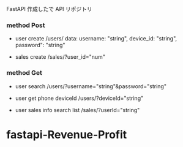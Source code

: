 FastAPI 作成したで API リポジトリ

### method Post

- user create
  /users/
  data:
  username: "string",
  device_id: "string",
  password": "string"

- sales create
  /sales/?user_id="num"

### method Get

- user search
  /users/?username="string"&password="string"

- user get phone deviceId
  /users/?deviceId="string"

- user sales info search <return> list
  /sales/?userId="string"

# fastapi-Revenue-Profit
